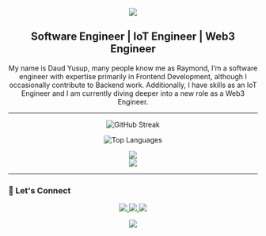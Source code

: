 <!-- Green Banner -->
<p align="center">
  <img src="https://capsule-render.vercel.app/api?type=waving&color=0:092E20,100:0f4d32&height=200&section=header&text=👋Hi%20There!%20I'm%20Daud%20Yusup%20&fontColor=ffffff&fontSize=40&animation=fadeIn" />
</p>


<!-- GitHub Profile Summary -->
<h2 align="center">Software Engineer | IoT Engineer | Web3 Engineer</h2>

<p align="center">
  My name is Daud Yusup, many people know me as Raymond, I’m a software engineer with expertise primarily in Frontend Development, although I occasionally contribute to Backend work. Additionally, I have skills as an IoT Engineer and I am currently diving deeper into a new role as a Web3 Engineer.
</p>

---

<p align="center">
  <img src="https://github-readme-streak-stats.herokuapp.com/?user=daudonhere&theme=radical" alt="GitHub Streak" />
</p>

<p align="center">
  <img src="https://github-readme-stats.vercel.app/api/top-langs/?username=daudonhere&layout=compact&theme=radical" alt="Top Languages" />
</p>

<p align="center">
  <a href="https://skillicons.dev">
    <img src="https://skillicons.dev/icons?i=html,css,js,ts,c,cs,cpp,java,python,solidity,arduino" />
  </a>
  <br/>
  <a href="https://skillicons.dev">
    <img src="https://skillicons.dev/icons?i=astro,gatsby,nextjs,react,django,flask,fastapi,express,nodejs" />
  </a>
</p>

---

### 🔗 Let's Connect


<p align="center">
  <a href="mailto:hellodadedaud@gmail.com">
    <img src="https://img.shields.io/badge/Gmail-Daud-red?style=flat&logo=gmail&logoColor=white" />
  </a>
  <a href="https://www.linkedin.com/in/daudyusup/" target="_blank">
    <img src="https://img.shields.io/badge/LinkedIn-Daud-blue?style=flat&logo=linkedin&logoColor=white" />
  </a>
  <a href="https://medium.com/@hellodadedaud" target="_blank">
    <img src="https://img.shields.io/badge/Medium-Daud-black?style=flat&logo=medium&logoColor=white" />
  </a>
</p>


<!-- Footer -->
<p align="center">
  <img src="https://capsule-render.vercel.app/api?type=waving&color=0:092E20,100:0f4d32&height=120&section=footer"/>
</p>
